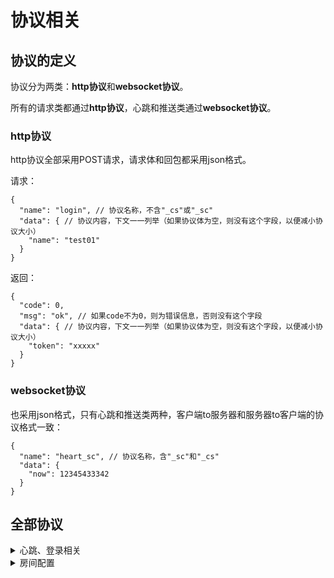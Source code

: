 # 协议相关

## 协议的定义

协议分为两类：**http协议**和**websocket协议**。

所有的请求类都通过**http协议**，心跳和推送类通过**websocket协议**。

### http协议

http协议全部采用POST请求，请求体和回包都采用json格式。

请求：

```jsonc
{
  "name": "login", // 协议名称，不含"_cs"或"_sc"
  "data": { // 协议内容，下文一一列举（如果协议体为空，则没有这个字段，以便减小协议大小）
    "name": "test01"
  }
}
```

返回：

```jsonc
{
  "code": 0,
  "msg": "ok", // 如果code不为0，则为错误信息，否则没有这个字段
  "data": { // 协议内容，下文一一列举（如果协议体为空，则没有这个字段，以便减小协议大小）
    "token": "xxxxx"
  }
}
```

### websocket协议

也采用json格式，只有心跳和推送类两种，客户端to服务器和服务器to客户端的协议格式一致：

```jsonc
{
  "name": "heart_sc", // 协议名称，含"_sc"和"_cs"
  "data": {
    "now": 12345433342
  }
}
```

## 全部协议

<details><summary>心跳、登录相关</summary>

**心跳请求**

协议类型：websocket

示例：

```jsonc
{
  "name": "heart_cs",
}
```

**心跳返回**

协议类型：websocket

示例：

```jsonc
{
  "name": "heart_sc",
  "data": {
    "now": 12345433342 // 服务器当前时间戳，单位毫秒
  }
}
```

**登录**

协议类型：http

请求：

```jsonc
{
  "name": "login",
  "data": {
    "token": "xxxxx", // 客户端token，服务器是以token来判定唯一的用户
    "name": "test01" // 用户名
  }
}
```

返回：

```jsonc
{
  "code": 0,
  "data": {
    "rid": "test01" // 房间号，如果为null则表示没有房间
  }
}
```

</details> 

<details><summary>房间配置</summary>

**创建房间**

协议类型：http

请求：

```jsonc
{
  "name": "create_room",
  "data": { // 很多协议的结构都和这个一样
    "rid": "test01", // 房间名
    "type": 1, // 1-标准赛，2-BP赛，3-link赛
    "solo": false, // 是否为无导播局
    "add_robot": false, // 是否为打机器人局
    "game_time": 30, // 游戏总时间（不含倒计时），单位：分
    "countdown": 5, // 倒计时，单位：秒
    "games": ["6", "7", "8"], // 含有哪些作品
    "ranks": ["L", "EX"], // 含有哪些游戏难度，也就是L卡和EX卡
    "need_win": 2, // 需要胜利的局数，例如2表示bo3
    "difficulty": 1, // 难度（影响不同星级的卡的分布），1对应E，2对应N，3对应L，其它对应随机
    "cd_time": 30, // 选卡cd，收卡后要多少秒才能选下一张卡
    "reserved_type": 1 // 纯客户端用的一个类型字段，服务器只负责透传
  }
}
```

返回：

```jsonc
{
  "code": 0,
  "data": {
    "rid": "10" // 房间名
  }
}
```

**获取房间配置**

协议类型：http

请求：

```jsonc
{
  "name": "get_room_config",
  "data": {
    "rid": "test01" // 房间名
  }
}
```

返回：

```jsonc
{
  "code": 0,
  "data": { // 和create_room结构一样
  }
}
```

**修改房间配置**

协议类型：http

请求：

```jsonc
{
  "name": "update_room",
  "data": { // 和create_room结构一样
  }
}
```

返回：

```jsonc
{
  "code": 0,
}
```

**推送房间配置更新**

协议类型：websocket

示例：

```jsonc
{
  "name": "update_room_config_sc",
  "data": { // 和create_room结构一样
  }
}
```

</details>
